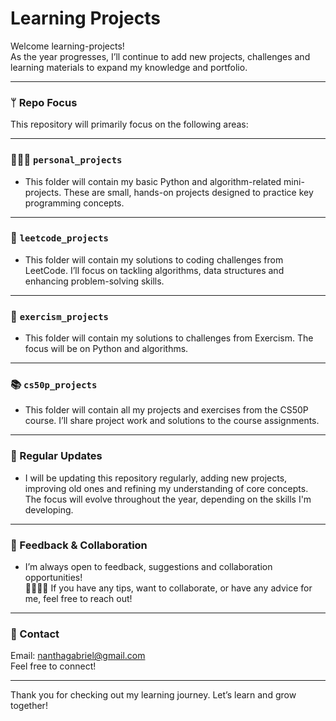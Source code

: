 # Learning Projects

Welcome learning-projects!  
As the year progresses, I’ll continue to add new projects, challenges and learning materials to expand my knowledge and portfolio.

---

### ᛘ Repo Focus  
This repository will primarily focus on the following areas:

---

### 🧑🏾‍💻 `personal_projects`
- This folder will contain my basic Python and algorithm-related mini-projects.
  These are small, hands-on projects designed to practice key programming concepts.

---

### 🧠 `leetcode_projects` 
- This folder will contain my solutions to coding challenges from LeetCode.
  I’ll focus on tackling algorithms, data structures and enhancing problem-solving skills.

---

### 🧩 `exercism_projects` 
- This folder will contain my solutions to challenges from Exercism.
  The focus will be on Python and algorithms.

---

### 📚 `cs50p_projects` 
- This folder will contain all my projects and exercises from the CS50P course.
  I’ll share project work and solutions to the course assignments.

---

### 📅 Regular Updates
- I will be updating this repository regularly, adding new projects, improving old ones and refining my           understanding of core concepts.  
  The focus will evolve throughout the year, depending on the skills I'm developing.

---

### 💬 Feedback & Collaboration
- I’m always open to feedback, suggestions and collaboration opportunities!  
  🫱🏾‍🫲🏼 If you have any tips, want to collaborate, or have any advice for me, feel free to reach out!

---

### 📧 Contact
Email: [nanthagabriel@gmail.com](mailto:nanthagabriel@gmail.com)  
Feel free to connect!

---

Thank you for checking out my learning journey. Let’s learn and grow together!
